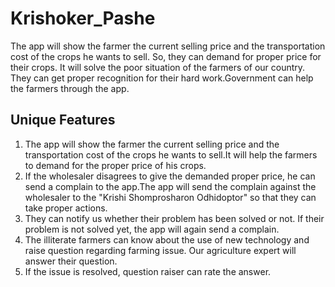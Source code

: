 # Krishoker_Pashe
The app will show the farmer the current selling price and the transportation cost of the crops he wants to sell. So, they
can demand for proper price for their crops. It will solve the poor situation of the farmers of our country. They can get proper recognition for their hard work.Government can help the farmers through the app.

## Unique Features
1. The app will show the farmer the current selling price and the transportation cost of the crops he wants to sell.It will help the farmers to demand for the proper price of his crops.
2. If the wholesaler disagrees to give the demanded proper price, he can send a complain to the app.The app
will send the complain against the wholesaler to the "Krishi Shomprosharon Odhidoptor" so that they can take proper actions.
3. They can notify us whether their problem has been solved or not. If their problem is not solved yet, the app will again send a complain.
4. The illiterate farmers can know about the use of new technology and raise question regarding farming issue. Our agriculture expert will answer their question.
5. If the issue is resolved, question raiser can rate the answer.

